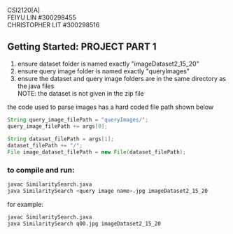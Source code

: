 CSI2120[A] <br>
FEIYU LIN #300298455 <br>
CHRISTOPHER LIT #300298516 <br>

## Getting Started: PROJECT PART 1
1. ensure dataset folder is named exactly "imageDataset2_15_20"
2. ensure query image folder is named exactly "queryImages"
3. ensure the dataset and query image folders are in the same directory as the java files <br>
NOTE: the dataset is not given in the zip file

the code used to parse images has a hard coded file path shown below

```java
String query_image_filePath = "queryImages/";
query_image_filePath += args[0];
        
String dataset_filePath = args[1];
dataset_filePath += "/";
File image_dataset_filePath = new File(dataset_filePath);
```

### to compile and run:
```bash
javac SimilaritySearch.java
java SimilaritySearch <query image name>.jpg imageDataset2_15_20
```

for example:
```bash
javac SimilaritySearch.java
java SimilaritySearch q00.jpg imageDataset2_15_20
```





